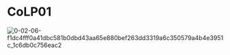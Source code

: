 # CoLP01

![0-02-06-f1dc4fff0a41dbc581b0dbd43aa65e880bef263dd3319a6c350579a4b4e3951c_1c6db0c756eac2](https://user-images.githubusercontent.com/125779783/219922516-5796387f-db8d-4fb3-bd68-6f624f113493.jpg)
